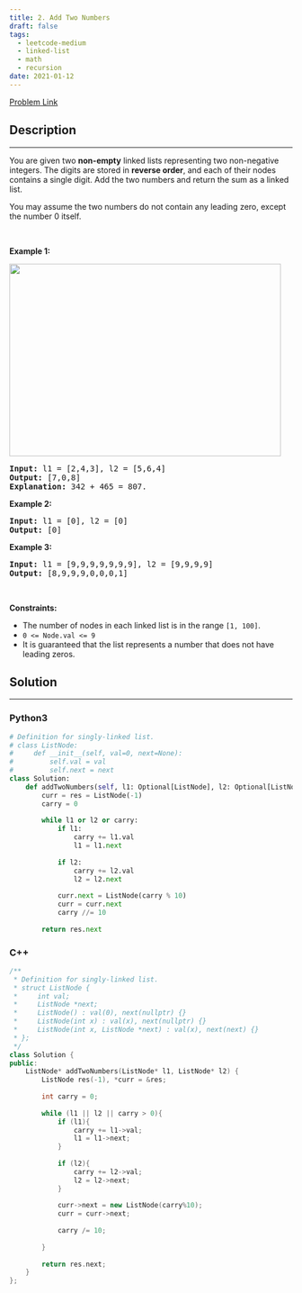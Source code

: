 ```yaml
---
title: 2. Add Two Numbers
draft: false
tags: 
  - leetcode-medium
  - linked-list
  - math
  - recursion
date: 2021-01-12
---
```


[Problem Link](https://leetcode.com/problems/add-two-numbers/)

## Description

---
<p>You are given two <strong>non-empty</strong> linked lists representing two non-negative integers. The digits are stored in <strong>reverse order</strong>, and each of their nodes contains a single digit. Add the two numbers and return the sum&nbsp;as a linked list.</p>

<p>You may assume the two numbers do not contain any leading zero, except the number 0 itself.</p>

<p>&nbsp;</p>
<p><strong class="example">Example 1:</strong></p>
<img alt="" src="https://assets.leetcode.com/uploads/2020/10/02/addtwonumber1.jpg" style="width: 483px; height: 342px;" />
<pre>
<strong>Input:</strong> l1 = [2,4,3], l2 = [5,6,4]
<strong>Output:</strong> [7,0,8]
<strong>Explanation:</strong> 342 + 465 = 807.
</pre>

<p><strong class="example">Example 2:</strong></p>

<pre>
<strong>Input:</strong> l1 = [0], l2 = [0]
<strong>Output:</strong> [0]
</pre>

<p><strong class="example">Example 3:</strong></p>

<pre>
<strong>Input:</strong> l1 = [9,9,9,9,9,9,9], l2 = [9,9,9,9]
<strong>Output:</strong> [8,9,9,9,0,0,0,1]
</pre>

<p>&nbsp;</p>
<p><strong>Constraints:</strong></p>

<ul>
	<li>The number of nodes in each linked list is in the range <code>[1, 100]</code>.</li>
	<li><code>0 &lt;= Node.val &lt;= 9</code></li>
	<li>It is guaranteed that the list represents a number that does not have leading zeros.</li>
</ul>


## Solution

---
### Python3
``` py title='add-two-numbers'
# Definition for singly-linked list.
# class ListNode:
#     def __init__(self, val=0, next=None):
#         self.val = val
#         self.next = next
class Solution:
    def addTwoNumbers(self, l1: Optional[ListNode], l2: Optional[ListNode]) -> Optional[ListNode]:
        curr = res = ListNode(-1)
        carry = 0
        
        while l1 or l2 or carry:
            if l1:
                carry += l1.val
                l1 = l1.next
            
            if l2:
                carry += l2.val
                l2 = l2.next
            
            curr.next = ListNode(carry % 10)
            curr = curr.next
            carry //= 10
        
        return res.next
```
### C++
``` cpp title='add-two-numbers'
/**
 * Definition for singly-linked list.
 * struct ListNode {
 *     int val;
 *     ListNode *next;
 *     ListNode() : val(0), next(nullptr) {}
 *     ListNode(int x) : val(x), next(nullptr) {}
 *     ListNode(int x, ListNode *next) : val(x), next(next) {}
 * };
 */
class Solution {
public:
    ListNode* addTwoNumbers(ListNode* l1, ListNode* l2) {
        ListNode res(-1), *curr = &res;
        
        int carry = 0;
        
        while (l1 || l2 || carry > 0){
            if (l1){
                carry += l1->val;
                l1 = l1->next;
            }
            
            if (l2){
                carry += l2->val;
                l2 = l2->next;
            }
            
            curr->next = new ListNode(carry%10);
            curr = curr->next;
            
            carry /= 10;
                
        }
        
        return res.next;
    }
};
```

